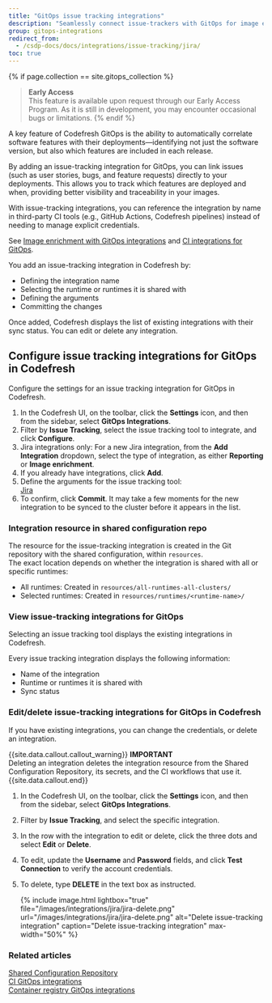 ```yaml
---
title: "GitOps issue tracking integrations"
description: "Seamlessly connect issue-trackers with GitOps for image enrichment"
group: gitops-integrations
redirect_from:
  - /csdp-docs/docs/integrations/issue-tracking/jira/
toc: true
---
```


{% if page.collection == site.gitops_collection %}
>**Early Access**  
This feature is available upon request through our Early Access Program. As it is still in development, you may encounter occasional bugs or limitations.
{% endif %}

A key feature of Codefresh GitOps is the ability to automatically correlate software features with their deployments—identifying not just the software version, but also which features are included in each release.

By adding an issue-tracking integration for GitOps, you can link issues (such as user stories, bugs, and feature requests) directly to your deployments. This allows you to track which features are deployed and when, providing better visibility and traceability in your images.

With issue-tracking integrations, you can reference the integration by name in third-party CI tools (e.g., GitHub Actions, Codefresh pipelines) instead of needing to manage explicit credentials. 

See [Image enrichment with GitOps integrations]({{site.baseurl}}/docs/gitops-integrations/image-enrichment-overview/) and [CI integrations for GitOps]({{site.baseurl}}/docs/gitops-integrations/ci-integrations/).

You add an issue-tracking integration in Codefresh by:
* Defining the integration name 
* Selecting the runtime or runtimes it is shared with
* Defining the arguments
* Committing the changes

Once added, Codefresh displays the list of existing integrations with their sync status. You can edit or delete any integration. 

##  Configure issue tracking integrations for GitOps in Codefresh
Configure the settings for an issue tracking integration for GitOps in Codefresh.

1. In the Codefresh UI, on the toolbar, click the **Settings** icon, and then from the sidebar, select **GitOps Integrations**. 
1. Filter by **Issue Tracking**, select the issue tracking tool to integrate, and click **Configure**.
1. Jira integrations only: For a new Jira integration, from the **Add Integration** dropdown, select the type of integration, as either **Reporting** or **Image enrichment**.
1. If you already have integrations, click **Add**.
1. Define the arguments for the issue tracking tool:  
  [Jira]({{site.baseurl}}/docs/gitops-integrations/issue-tracking/jira/#jira-gitops-integration-settings-in-codefresh)   
1. To confirm, click **Commit**.
  It may take a few moments for the new integration to be synced to the cluster before it appears in the list.

### Integration resource in shared configuration repo
The resource for the issue-tracking integration is created in the Git repository with the shared configuration, within `resources`.  
The exact location depends on whether the integration is shared with all or specific runtimes:  
* All runtimes: Created in `resources/all-runtimes-all-clusters/`
* Selected runtimes: Created in `resources/runtimes/<runtime-name>/`

### View issue-tracking integrations for GitOps
Selecting an issue tracking tool displays the existing integrations in Codefresh.  

Every issue tracking integration displays the following information:
* Name of the integration
* Runtime or runtimes it is shared with
* Sync status

### Edit/delete issue-tracking integrations for GitOps in Codefresh
If you have existing integrations, you can change the credentials, or delete an integration.

{{site.data.callout.callout_warning}}
**IMPORTANT**  
Deleting an integration deletes the integration resource from the Shared Configuration Repository, its secrets, and the CI workflows that 
use it. 
{{site.data.callout.end}}


1. In the Codefresh UI, on the toolbar, click the **Settings** icon, and then from the sidebar, select **GitOps Integrations**. 
1. Filter by **Issue Tracking**, and select the specific integration.
1. In the row with the integration to edit or delete, click the three dots and select **Edit** or **Delete**.
1. To edit, update the **Username** and **Password** fields, and click **Test Connection** to verify the account credentials.
1. To delete, type **DELETE** in the text box as instructed.

    {% include 
   image.html 
   lightbox="true" 
   file="/images/integrations/jira/jira-delete.png" 
   url="/images/integrations/jira/jira-delete.png" 
   alt="Delete issue-tracking integration" 
   caption="Delete issue-tracking integration"
   max-width="50%" 
   %}

### Related articles
[Shared Configuration Repository]({{site.baseurl}}/docs/installation/gitops/shared-configuration/)  
[CI GitOps integrations]({{site.baseurl}}/docs/gitops-integrations/ci-integrations/)  
[Container registry GitOps integrations]({{site.baseurl}}/docs/gitops-integrations/container-registries/)  

